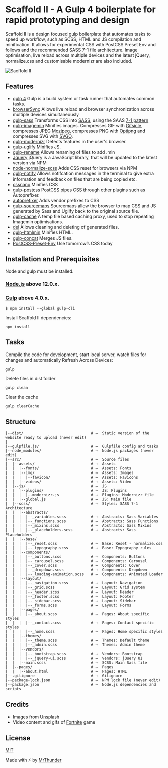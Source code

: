 # Scaffold II - A Gulp 4 boilerplate for rapid prototyping and design

Scaffold II is a design focused gulp boilerplate that automates tasks to speed up workflow, such as SCSS, HTML and JS compilation and minification. It allows for experimental CSS with PostCSS Preset Env and follows and the recommended SASS 7-1 file architecture. Image optimisation, live reload across multiple devices and the latest jQuery, normalize.css and customisable modernizr are also included.

![Sacffold II](http://mrthunder.com/app/assets/images/scaffold-II.png)

## Features

- [gulp 4](https://gulpjs.com/) Gulp is a build system or task runner that automates common tasks.
- [browserSync](https://www.browsersync.io/) Allows live reload and browser synchronization across multiple devices simultaneously
- [gulp-sass](https://www.npmjs.com/package/gulp-sass) Transforms CSS into [SASS](http://https://sass-lang.com/), using the SAAS [7-1 pattern](http://https://sass-guidelin.es/#architecture)
- [gulp-imagemin](https://github.com/sindresorhus/gulp-imagemin) Minifies images. Compresses GIF with [Gifsicle](https://github.com/imagemin/imagemin-gifsicle), compresses JPEG [Mozjpeg](https://github.com/imagemin/imagemin-mozjpeg), compresses PNG with [Optipng](https://github.com/imagemin/imagemin-optipng)  and compresses SVG with [SVGO](https://github.com/imagemin/imagemin-svgo).
- [gulp-modernizr](https://www.npmjs.com/package/gulp-modernizr) Detects features in the user's browser.
- [gulp-uglify](https://www.npmjs.com/package/gulp-uglify) Minifies JS.
- [gulp-rename](https://www.npmjs.com/package/gulp-rename) Allows renaming of files to add .min
- [Jquery](https://www.npmjs.com/package/jquery) jQuery is a JavaScript library, that will be updated to the latest version via NPM
- [node-normalize-scss](https://github.com/necolas/normalize.css) Adds CSS reset for browsers via NPM
- [gulp-notify](https://github.com/mikaelbr/gulp-notify) Allows notifcation messages in the terminal to give extra information and feedback on files that are being copied etc.
- [cssnano](https://cssnano.co) Minifies CSS
- [gulp-postcss](https://www.npmjs.com/package/gulp-postcss) PostCSS pipes CSS through other plugins such as Autoprefixer.
- [autoprefixer](https://www.npmjs.com/package/autoprefixer) Adds vendor prefixes to CSS
- [gulp-sourcemaps](https://www.npmjs.com/package/gulp-sourcemaps) Sourcemaps allow the browser to map CSS and JS generated by Sass and Uglify back to the original source file.
- [gulp-cache](https://github.com/jgable/gulp-cache) A temp file based caching proxy, used to stop repeating Imagemin optimisations.
- [del](https://www.npmjs.com/package/del) Allows cleaning and deleting of generated files.
- [gulp-htmlmin](https://www.npmjs.com/package/gulp-htmlmin) Minifies HTML.
- [gulp-concat](https://www.npmjs.com/package/gulp-concat) Merges JS files.
- [PostCSS-Preset-Env](https://preset-env.cssdb.org/) Use tomorrow’s CSS today

## Installation and Prerequisites

Node and gulp must be installed.

### [Node.js](https://nodejs.org) above 12.0.x.


### [Gulp](http://gulpjs.com) above 4.0.x.

```
$ npm install --global gulp-cli
```

Install Scaffold II dependencies:

```
npm install
```

## Tasks

Compile the code for development, start local server, watch files for changes  and automatically Refresh Across Devices:

```
gulp
```

Delete files in dist folder

```
gulp clean
```

Clear the cache

```
gulp clearCache
```


## Structure

```
|--dist/                              # →  Static version of the website ready to upload (never edit)
|
|--gulpfile.js/                       # →  Gulpfile config and tasks
|--node_modules/                      # →  Node.js packages (never edit)
|--src/                               # →  Source files
|  |--assets/                         # →  Assets
|  |  |--fonts/                       # →  Assets: Fonts
|  |  |--img/                         # →  Assets: Images
|  |  |  |--favicon/                  # →  Assets: Favicons
|  |  |--videos/                      # →  Assets: Video
|  |--js/                             # →  JS
|  |  |--plugins/                     # →  JS: Plugins
|  |  |  |--modernizr.js              # →  Plugins: Modernizr file 
|  |  |--global.js                    # →  JS: Main file
|  |--scss/                           # →  Styles: SASS 7-1 Architecture
|  |  |--abstracts/
|  |  |  |--_variables.scss           # →  Abstracts: Sass Variables
|  |  |  |--_functions.scss           # →  Abstracts: Sass Functions
|  |  |  |--_mixins.scss              # →  Abstracts: Sass Mixins
|  |  |  |--_placeholders.scss        # →  Abstracts: Sass Placeholders
|  |  |--base/
|  |  |  |--_reset.scss               # →  Base: Reset - normalize.css
|  |  |  |--_typography.scss          # →  Base: Typography rules
|  |  |--components/
|  |  |  |--_buttons.scss             # →  Components: Buttons
|  |  |  |--_carousel.scss            # →  Components: Carousel
|  |  |  |--_cover.scss               # →  Components: Cover
|  |  |  |--_dropdown.scss            # →  Components: Dropdown
|  |  |  |--_loading-animation.scss   # →  Components: Animated Loader
|  |  |--layout/
|  |  |  |--_navigation.scss          # →  Layout: Navigation
|  |  |  |--_grid.scss                # →  Layout: Grid system
|  |  |  |--_header.scss              # →  Layout: Header
|  |  |  |--_footer.scss              # →  Layout: Footer
|  |  |  |--_sidebar.scss             # →  Layout: Sidebar
|  |  |  |--_forms.scss               # →  Layout: Forms
|  |  |--pages/
|  |  |  |--_about.scss               # →  Pages: About specific styles
|  |  |  |--_contact.scss             # →  Pages: Contact specific styles
|  |  |  |--_home.scss                # →  Pages: Home specific styles
|  |  |--themes/
|  |  |  |--_theme.scss               # →  Themes: Default theme
|  |  |  |--_admin.scss               # →  Themes: Admin theme
|  |  |--vendors/
|  |  |  |--_bootstrap.scss           # →  Vendors: Bootstrap
|  |  |  |--_jquery-ui.scss           # →  Vendors: jQuery UI
|  |  |--main.scss                    # →  SCSS: Main Sass file
|  |--pages/                          # →  Pages 
|  |  |--about.html                   # →  Pages: HTML
|--.gitignore                         # →  Gitignore
|--package-lock.json                  # →  NPM lock file (never edit)
|--package.json                       # →  Node.js dependencies and scripts
```

## Credits

- Images from [Unsplash](https://www.unsplash.com)
- Video content and gifs of [Fortnite](https://www.epicgames.com/fortnite/en-US/home) game 

## License
[MIT](LICENSE)

Made with :zap: by [MrThunder](http://www.mrthunder.com)

